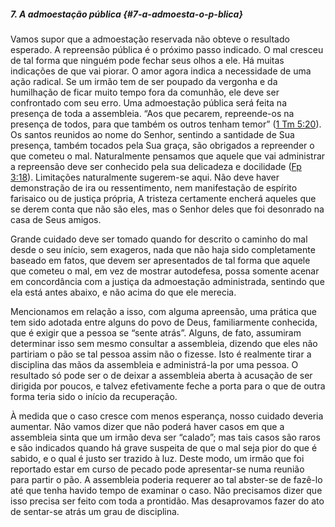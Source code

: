 ##### 7\. A admoestação pública {#7-a-admoesta-o-p-blica}

Vamos supor que a admoestação reservada não obteve o resultado esperado. A repreensão pública é o próximo passo indicado. O mal cresceu de tal forma que ninguém pode fechar seus olhos a ele. Há muitas indicações de que vai piorar. O amor agora indica a necessidade de uma ação radical. Se um irmão tem de ser poupado da vergonha e da humilhação de ficar muito tempo fora da comunhão, ele deve ser confrontado com seu erro. Uma admoestação pública será feita na presença de toda a assembleia. “Aos que pecarem, repreende-os na presença de todos, para que também os outros tenham temor” ([1 Tm 5:20](http://bibliaonline.com.br/acf/1tm/5/20)). Os santos reunidos ao nome do Senhor, sentindo a santidade de Sua presença, também tocados pela Sua graça, são obrigados a repreender o que cometeu o mal. Naturalmente pensamos que aquele que vai administrar a repreensão deve ser conhecido pela sua delicadeza e docilidade ([Fp 3:18](http://bibliaonline.com.br/acf/fp/3/18)). Limitações naturalmente sugerem-se aqui. Não deve haver demonstração de ira ou ressentimento, nem manifestação de espírito farisaico ou de justiça própria, A tristeza certamente encherá aqueles que se derem conta que não são eles, mas o Senhor deles que foi desonrado na casa de Seus amigos.

Grande cuidado deve ser tomado quando for descrito o caminho do mal desde o seu início, sem exageros, nada que não haja sido completamente baseado em fatos, que devem ser apresentados de tal forma que aquele que cometeu o mal, em vez de mostrar autodefesa, possa somente acenar em concordância com a justiça da admoestação administrada, sentindo que ela está antes abaixo, e não acima do que ele merecia.

Mencionamos em relação a isso, com alguma apreensão, uma prática que tem sido adotada entre alguns do povo de Deus, familiarmente conhecida, que é exigir que a pessoa se “sente atrás”. Alguns, de fato, assumiram determinar isso sem mesmo consultar a assembleia, dizendo que eles não partiriam o pão se tal pessoa assim não o fizesse. Isto é realmente tirar a disciplina das mãos da assembleia e administrá-la por uma pessoa. O resultado só pode ser o de deixar a assembleia aberta à acusação de ser dirigida por poucos, e talvez efetivamente feche a porta para o que de outra forma teria sido o início da recuperação.

À medida que o caso cresce com menos esperança, nosso cuidado deveria aumentar. Não vamos dizer que não poderá haver casos em que a assembleia sinta que um irmão deva ser “calado”; mas tais casos são raros e são indicados quando há grave suspeita de que o mal seja pior do que é sabido, e o qual é justo ser trazido à luz. Deste modo, um irmão que foi reportado estar em curso de pecado pode apresentar-se numa reunião para partir o pão. A assembleia poderia requerer ao tal abster-se de fazê-lo até que tenha havido tempo de examinar o caso. Não precisamos dizer que isso precisa ser feito com toda a prontidão. Mas desaprovamos fazer do ato de sentar-se atrás um grau de disciplina.
